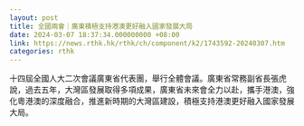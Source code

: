 ```yaml
---
layout: post
title: 全國兩會｜廣東積極支持港澳更好融入國家發展大局
date: 2024-03-07 18:37:34.000000000 +08:00
link: https://news.rthk.hk/rthk/ch/component/k2/1743592-20240307.htm
categories: rthk
---
```


十四屆全國人大二次會議廣東省代表團，舉行全體會議。廣東省常務副省長張虎說，過去五年，大灣區發展取得多項成果，廣東省未來會全力以赴，攜手港澳，強化粵港澳的深度融合，推進新時期的大灣區建設，積極支持港澳更好融入國家發展大局。

